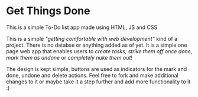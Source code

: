 # Get Things Done
This is a simple To-Do list app made using HTML, JS and CSS

This is a simple *"getting comfortable with web development"* kind of a project. There is no databse or anything added as of yet. It is a simple one page web app that
enables users to *create tasks, strike them off once done*, *mark them as undone* or *completely nuke them out*!

The design is kept simple, buttons are used as indicators for the mark and done, undone and delete actions.
Feel free to fork and make additional changes to it or maybe take it a step further and add more functionality to it :)
